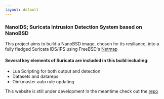 ```yaml
---
layout: default
---
```


### NanoIDS; Suricata Intrusion Detection System based on NanoBSD
This project aims to build a NanoBSD image, chosen for its resiliance, into a fully fledged Suricata IDS/IPS using FreeBSD's [Netmap](https://man.freebsd.org/cgi/man.cgi?netmap(4))

#### Several key elements of Suricata are included in this build including:

*	Lua Scripting for both output and detection
*	Datasets and datareps
*	Oinkmaster auto rule updating

 
 This website is still under development In the meantime check out the [repo](https://github.com/taylorjoshu00/NanoIDS)
